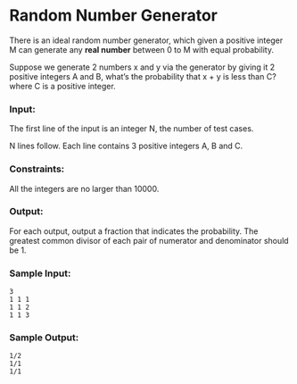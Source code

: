 Random Number Generator
=======================

There is an ideal random number generator, which given a positive integer M can generate any **real number** between 0 to M with equal probability.

Suppose we generate 2 numbers x and y via the generator by giving it 2 positive integers A and B, what’s the probability that x + y is less than C? where C is a positive integer.

### Input:

The first line of the input is an integer N, the number of test cases.

N lines follow. Each line contains 3 positive integers A, B and C.

### Constraints:

All the integers are no larger than 10000.

### Output:

For each output, output a fraction that indicates the probability. The greatest common divisor of each pair of numerator and denominator should be 1.

### Sample Input:

    3
    1 1 1
    1 1 2
    1 1 3

### Sample Output:
    
    1/2
    1/1
    1/1
